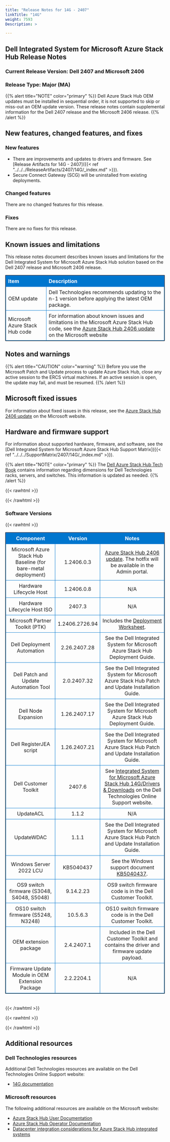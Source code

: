 ```yaml
---
title: "Release Notes for 14G - 2407"
linkTitle: "14G"
weight: 7593
Description: >

---
```


## Dell Integrated System for Microsoft Azure Stack Hub Release Notes
### Current Release Version: Dell 2407 and Microsoft 2406
### Release Type: Major (MA)

{{% alert title="NOTE" color="primary" %}}
Dell Azure Stack Hub OEM updates must be installed in sequential order, it is not supported to skip or miss-out an OEM update version. These release notes contain supplemental information for the Dell 2407 release and the Microsoft 2406 release.
{{% /alert %}}

## New features, changed features, and fixes
### New features
- There are improvements and updates to drivers and firmware. See [Release Artifacts for 14G - 2407]({{< ref "../../../ReleaseArtifacts/2407/14G/_index.md" >}}).
- Secure Connect Gateway (SCG) will be uninstalled from existing deployments.

### Changed features
There are no changed features for this release.

### Fixes
There are no fixes for this release.

## Known issues and limitations

This release notes document describes known issues and limitations for the Dell Integrated System for Microsoft Azure Stack Hub solution based on the Dell 2407 release and Microsoft 2406 release.

| Item                           | Description                                                                                                                                                                                                                                  |
| :----------------------------- | :------------------------------------------------------------------------------------------------------------------------------------------------------------------------------------------------------------------------------------------- |
| OEM update                     | Dell Technologies recommends updating to the n-1 version before applying the latest OEM package.                                                          |
| Microsoft Azure Stack Hub code | For information about known issues and limitations in the Microsoft Azure Stack Hub code, see the [Azure Stack Hub 2406 update](https://learn.microsoft.com/en-us/azure-stack/operator/release-notes?view=azs-2406) on the Microsoft website |

## Notes and warnings
{{% alert title="CAUTION" color="warning" %}}
Before you use the Microsoft Patch and Update process to update Azure Stack Hub, close any active session to the ERCS virtual machines. If an active session is open, the update may fail, and must be resumed.
{{% /alert %}}

## Microsoft fixed issues
For information about fixed issues in this release, see the [Azure Stack Hub 2406 update](https://docs.microsoft.com/en-us/azure-stack/operator/release-notes?view=azs-2406) on the Microsoft website.

## Hardware and firmware support
For information about supported hardware, firmware, and software, see the [Dell Integrated System for Microsoft Azure Stack Hub Support Matrix]({{< ref "../../../SupportMatrix/2407/14G/_index.md" >}}).

{{% alert title="NOTE" color="primary" %}}
The [Dell Azure Stack Hub Tech Book](https://infohub.delltechnologies.com/t/tech-book-dell-integrated-system-for-microsoft-azure-stack-hub-1/) contains information regarding dimensions for Dell Technologies racks, servers, and switches.
This information is updated as needed.
{{% /alert %}}

{{< rawhtml >}}

<!DOCTYPE html PUBLIC "-//W3C//DTD XHTML 1.0 Strict//EN" "http://www.w3.org/TR/xhtml1/DTD/xhtml1-strict.dtd">
<html xmlns="http://www.w3.org/1999/xhtml">
<head>

<style>
table {
    border-width:1px; border-style:solid;
    border-color:black;
    border-collapse: collapse;
    width: 100%;
    margin-bottom: 20px;
    table-layout:fixed;
    overflow-wrap: break-word;
}
th {
    border-width:1px;
    padding:7px;
    border-style:solid;
    border-color:#0076CE;
    background-color:#0076CE;
    color:#FFFFFF;
    text-align:center;
}
td {
    border-width:1px;
    padding:7px;
    border-style:solid;
    border-color:#0076CE;
    text-align:center;
}
caption {
    padding-bottom: 10px;
    color:  #0076CE;
    font-weight: bold;
    text-align: left;
    font-size: 20px;
}
</style>

</head>

<body>

<div id="content">
{{< /rawhtml >}}

### Software Versions
{{< rawhtml >}}
<table> <colgroup><col/><col/><col/></colgroup> <tr><th>Component</th><th>Version</th><th>Notes</th></tr> <tr><td>Microsoft Azure Stack Hub Baseline (for bare-metal deployment)</td><td>1.2406.0.3</td><td><a href='https://learn.microsoft.com/en-us/azure-stack/operator/release-notes?view=azs-2406'>Azure Stack Hub 2406 update</a>. The hotfix will be available in the Admin portal.</td></tr> <tr><td>Hardware Lifecycle Host</td><td>1.2406.0.8</td><td>N/A</td></tr> <tr><td>Hardware Lifecycle Host ISO</td><td>2407.3</td><td>N/A</td></tr> <tr><td>Microsoft Partner Toolkit (PTK)</td><td>1.2406.2726.94</td><td>Includes the <a href='https://www.powershellgallery.com/packages/Azs.Deployment.Worksheet/1.2406.2726.94'>Deployment Worksheet</a>.</td></tr> <tr><td>Dell Deployment Automation</td><td>2.26.2407.28</td><td>See the Dell Integrated System for Microsoft Azure Stack Hub Deployment Guide.</td></tr> <tr><td>Dell Patch and Update Automation Tool</td><td>2.0.2407.32</td><td>See the Dell Integrated System for Microsoft Azure Stack Hub Patch and Update Installation Guide.</td></tr> <tr><td>Dell Node Expansion</td><td>1.26.2407.17</td><td>See the Dell Integrated System for Microsoft Azure Stack Hub Deployment Guide.</td></tr> <tr><td>Dell RegisterJEA script</td><td>1.26.2407.21</td><td>See the Dell Integrated System for Microsoft Azure Stack Hub Patch and Update Installation Guide.</td></tr> <tr><td>Dell Customer Toolkit</td><td>2407.6</td><td>See <a href='https://www.dell.com/support/home/en-us/product-support/product/cloud-for-microsoft-azure-stack14g/drivers'>Integrated System for Microsoft Azure Stack Hub 14G/Drivers & Downloads</a> on the Dell Technologies Online Support website.</td></tr> <tr><td>UpdateACL</td><td>1.1.2</td><td>N/A</td></tr> <tr><td>UpdateWDAC</td><td>1.1.1</td><td>See the Dell Integrated System for Microsoft Azure Stack Hub Patch and Update Installation Guide.</td></tr> <tr><td>Windows Server 2022 LCU</td><td>KB5040437</td><td>See the Windows support document <a href='https://support.microsoft.com/help/5040437'>KB5040437</a>.</td></tr> <tr><td>OS9 switch firmware (S3048, S4048, S5048)</td><td>9.14.2.23</td><td>OS9 switch firmware code is in the Dell Customer Toolkit.</td></tr> <tr><td>OS10 switch firmware (S5248, N3248)</td><td>10.5.6.3</td><td>OS10 switch firmware code is in the Dell Customer Toolkit.</td></tr> <tr><td>OEM extension package</td><td>2.4.2407.1</td><td>Included in the Dell Customer Toolkit and contains the driver and firmware update payload.</td></tr> <tr><td>Firmware Update Module in OEM Extension Package</td><td>2.2.2204.1</td><td>N/A</td></tr> </table><br>
{{< /rawhtml >}}

{{< rawhtml >}}
</div>

</body>

</html>


{{< /rawhtml >}}

## Additional resources

### Dell Technologies resources

Additional Dell Technologies resources are available on the Dell Technologies Online Support website:

- [14G documentation](https://www.dell.com/support/home/us/en/04/product-support/product/cloud-for-microsoft-azure-stack14g/docs)

### Microsoft resources

The following additional resources are available on the Microsoft website:

- [Azure Stack Hub User Documentation](https://learn.microsoft.com/en-us/azure/azure-stack/user/)
- [Azure Stack Hub Operator Documentation](https://learn.microsoft.com/en-us/azure/azure-stack/)
- [Datacenter integration considerations for Azure Stack Hub integrated systems](https://learn.microsoft.com/en-us/azure-stack/operator/azure-stack-datacenter-integration)
